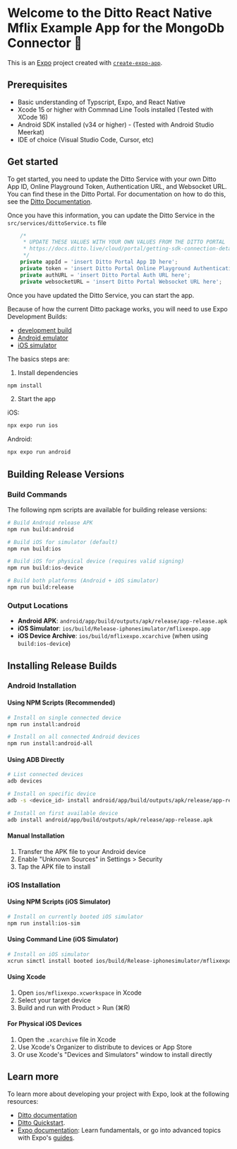# Welcome to the Ditto React Native Mflix Example App for the MongoDb Connector 👋

This is an [Expo](https://expo.dev) project created with [`create-expo-app`](https://www.npmjs.com/package/create-expo-app).

## Prerequisites
- Basic understanding of Typscript, Expo, and React Native
- Xcode 15 or higher with Commnad Line Tools installed (Tested with XCode 16)
- Android SDK installed (v34 or higher) - (Tested with Android Studio Meerkat)
- IDE of choice (Visual Studio Code, Cursor, etc)

## Get started
To get started, you need to update the Ditto Service with your own Ditto App ID, Online Playground Token, Authentication URL, and Websocket URL.  You can find these in the Ditto Portal.  For documentation on how to do this, see the [Ditto Documentation](https://docs.ditto.live/cloud/portal/getting-sdk-connection-details).

Once you have this information, you can update the Ditto Service in the `src/services/dittoService.ts` file

```javascript
    /* 
     * UPDATE THESE VALUES WITH YOUR OWN VALUES FROM THE DITTO PORTAL
     * https://docs.ditto.live/cloud/portal/getting-sdk-connection-details
     */
    private appId = 'insert Ditto Portal App ID here';
    private token = 'insert Ditto Portal Online Playground Authentication Token here'; 
    private authURL = 'insert Ditto Portal Auth URL here';
    private websocketURL = 'insert Ditto Portal Websocket URL here';
```


Once you have updated the Ditto Service, you can start the app.

Because of how the current Ditto package works,  you will need to use Expo Development Builds:
- [development build](https://docs.expo.dev/develop/development-builds/introduction/)
- [Android emulator](https://docs.expo.dev/workflow/android-studio-emulator/)
- [iOS simulator](https://docs.expo.dev/workflow/ios-simulator/)

The basics steps are:

1. Install dependencies

```bash
npm install
```

2. Start the app

iOS:
```bash
npx expo run ios
```

Android:
```bash
npx expo run android
```

## Building Release Versions

### Build Commands

The following npm scripts are available for building release versions:

```bash
# Build Android release APK
npm run build:android

# Build iOS for simulator (default)
npm run build:ios

# Build iOS for physical device (requires valid signing)
npm run build:ios-device

# Build both platforms (Android + iOS simulator)
npm run build:release
```

### Output Locations
- **Android APK**: `android/app/build/outputs/apk/release/app-release.apk`
- **iOS Simulator**: `ios/build/Release-iphonesimulator/mflixexpo.app`
- **iOS Device Archive**: `ios/build/mflixexpo.xcarchive` (when using `build:ios-device`)

## Installing Release Builds

### Android Installation

#### Using NPM Scripts (Recommended)
```bash
# Install on single connected device
npm run install:android

# Install on all connected Android devices
npm run install:android-all
```

#### Using ADB Directly
```bash
# List connected devices
adb devices

# Install on specific device
adb -s <device_id> install android/app/build/outputs/apk/release/app-release.apk

# Install on first available device
adb install android/app/build/outputs/apk/release/app-release.apk
```

#### Manual Installation
1. Transfer the APK file to your Android device
2. Enable "Unknown Sources" in Settings > Security
3. Tap the APK file to install

### iOS Installation

#### Using NPM Scripts (iOS Simulator)
```bash
# Install on currently booted iOS simulator
npm run install:ios-sim
```

#### Using Command Line (iOS Simulator)
```bash
# Install on iOS simulator
xcrun simctl install booted ios/build/Release-iphonesimulator/mflixexpo.app
```

#### Using Xcode
1. Open `ios/mflixexpo.xcworkspace` in Xcode
2. Select your target device
3. Build and run with Product > Run (⌘R)

#### For Physical iOS Devices
1. Open the `.xcarchive` file in Xcode
2. Use Xcode's Organizer to distribute to devices or App Store
3. Or use Xcode's "Devices and Simulators" window to install directly

## Learn more

To learn more about developing your project with Expo, look at the following resources:

- [Ditto documentation](https://docs.ditto.live/sdk/latest/install-guides/react-native)
- [Ditto Quickstart](https://docs.ditto.live/sdk/latest/quickstarts/react-native).
- [Expo documentation](https://docs.expo.dev/): Learn fundamentals, or go into advanced topics with Expo's [guides](https://docs.expo.dev/guides).
